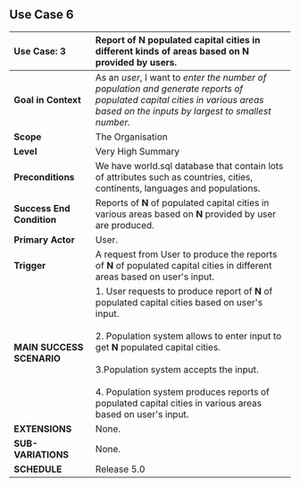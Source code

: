 ## Use Case 6   

|  Use Case: 3 | Report of **N** populated capital cities in different kinds of areas based on **N** provided by users.|
|:--------|:------------|
| **Goal in Context** | As an *user*, I want to *enter the number of population and generate reports of populated capital cities in various areas based on the inputs by largest to smallest number.*|
| **Scope** | The Organisation|
| **Level** | Very High Summary |
|**Preconditions**| We have world.sql database that contain lots of attributes such as countries, cities, continents, languages and populations.|
|**Success End Condition**| Reports of **N** of populated capital cities in various areas based on **N** provided by user are produced.|
|**Primary Actor**| User.|
|**Trigger**| A request from User to produce the reports of **N** of populated capital cities in different areas based on user's input.|
|**MAIN SUCCESS SCENARIO**| 1. User requests to produce report of **N** of populated capital cities based on user's input. <br><br>2. Population system allows to enter input to get **N** populated capital cities.<br><br>3.Population system accepts the input. <br><br>4. Population system produces reports of populated capital cities in various areas based on user's input.<br> |
|**EXTENSIONS**| None. |
|**SUB-VARIATIONS**| None. |
|**SCHEDULE**| Release 5.0 |
